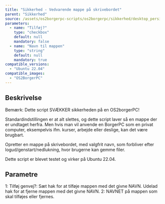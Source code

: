 ```yaml
---
title: "Sikkerhed - Vedvarende mappe på skrivebordet"
parent: "Sikkerhed"
source: /assets/os2borgerpc-scripts/os2borgerpc/sikkerhed/desktop_persistent_dir.sh
parameters:
  - name: "Tilføj?"
    type: "checkbox"
    default: null
    mandatory: false
  - name: "Navn til mappen"
    type: "string"
    default: null
    mandatory: true
compatible_versions:
  - "Ubuntu 22.04"
compatible_images:
  - "OS2BorgerPC"
---
```


## Beskrivelse
Bemærk: Dette script SVÆKKER sikkerheden på en OS2borgerPC!  

Standardindstillingen er at alt slettes, og dette script laver så en mappe der er undtaget herfra. Men hvis man vil anvende en BorgerPC som en privat computer, eksempelvis ifm. kurser, arbejde eller deslige, kan det være brugbart.

Opretter en mappe på skrivebordet, med valgfrit navn, som forbliver efter logud/genstart/nedlukning, hvor brugerne kan gemme filer.

Dette script er blevet testet og virker på Ubuntu 22.04.

## Parametre
1: Tilføj genvej?: Sæt hak for at tilføje mappen med det givne NAVN. Udelad hak for at fjerne mappen med det givne NAVN.
2: NAVNET på mappen som skal tilføjes eller fjernes.

